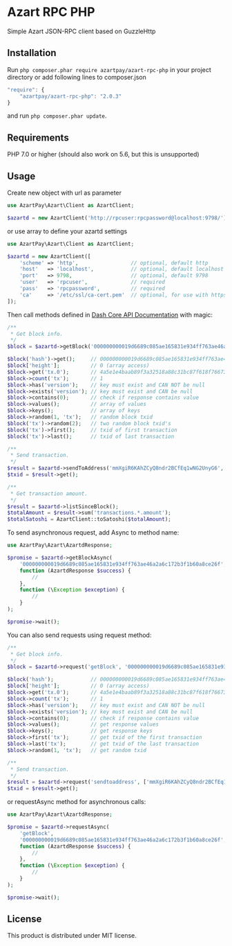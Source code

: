 # Azart RPC PHP

Simple Azart JSON-RPC client based on GuzzleHttp  

## Installation
Run ```php composer.phar require azartpay/azart-rpc-php``` in your project directory or add following lines to composer.json
```javascript
"require": {
    "azartpay/azart-rpc-php": "2.0.3"
}
```
and run ```php composer.phar update```.

## Requirements
PHP 7.0 or higher (should also work on 5.6, but this is unsupported)

## Usage
Create new object with url as parameter
```php
use AzartPay\Azart\Client as AzartClient;

$azartd = new AzartClient('http://rpcuser:rpcpassword@localhost:9798/');
```
or use array to define your azartd settings
```php
use AzartPay\Azart\Client as AzartClient;

$azartd = new AzartClient([
    'scheme' => 'http',                 // optional, default http
    'host'   => 'localhost',            // optional, default localhost
    'port'   => 9798,                   // optional, default 9798
    'user'   => 'rpcuser',              // required
    'pass'   => 'rpcpassword',          // required
    'ca'     => '/etc/ssl/ca-cert.pem'  // optional, for use with https scheme
]);
```
Then call methods defined in [Dash Core API Documentation](https://dash-docs.github.io/en/developer-reference#dash-core-apis) with magic:
```php
/**
 * Get block info.
 */
$block = $azartd->getBlock('000000000019d6689c085ae165831e934ff763ae46a2a6c172b3f1b60a8ce26f');

$block('hash')->get();     // 000000000019d6689c085ae165831e934ff763ae46a2a6c172b3f1b60a8ce26f
$block['height'];          // 0 (array access)
$block->get('tx.0');       // 4a5e1e4baab89f3a32518a88c31bc87f618f76673e2cc77ab2127b7afdeda33b
$block->count('tx');       // 1
$block->has('version');    // key must exist and CAN NOT be null
$block->exists('version'); // key must exist and CAN be null
$block->contains(0);       // check if response contains value
$block->values();          // array of values
$block->keys();            // array of keys
$block->random(1, 'tx');   // random block txid
$block('tx')->random(2);   // two random block txid's
$block('tx')->first();     // txid of first transaction
$block('tx')->last();      // txid of last transaction

/**
 * Send transaction.
 */
$result = $azartd->sendToAddress('mmXgiR6KAhZCyQ8ndr2BCfEq1wNG2UnyG6', 0.1);
$txid = $result->get();

/**
 * Get transaction amount.
 */
$result = $azartd->listSinceBlock();
$totalAmount = $result->sum('transactions.*.amount');
$totalSatoshi = AzartClient::toSatoshi($totalAmount);
```
To send asynchronous request, add Async to method name:
```php
use AzartPay\Azart\AzartdResponse;

$promise = $azartd->getBlockAsync(
    '000000000019d6689c085ae165831e934ff763ae46a2a6c172b3f1b60a8ce26f',
    function (AzartdResponse $success) {
        //
    },
    function (\Exception $exception) {
        //
    }
);

$promise->wait();
```

You can also send requests using request method:
```php
/**
 * Get block info.
 */
$block = $azartd->request('getBlock', '000000000019d6689c085ae165831e934ff763ae46a2a6c172b3f1b60a8ce26f');

$block('hash');            // 000000000019d6689c085ae165831e934ff763ae46a2a6c172b3f1b60a8ce26f
$block['height'];          // 0 (array access)
$block->get('tx.0');       // 4a5e1e4baab89f3a32518a88c31bc87f618f76673e2cc77ab2127b7afdeda33b
$block->count('tx');       // 1
$block->has('version');    // key must exist and CAN NOT be null
$block->exists('version'); // key must exist and CAN be null
$block->contains(0);       // check if response contains value
$block->values();          // get response values
$block->keys();            // get response keys
$block->first('tx');       // get txid of the first transaction
$block->last('tx');        // get txid of the last transaction
$block->random(1, 'tx');   // get random txid

/**
 * Send transaction.
 */
$result = $azartd->request('sendtoaddress', ['mmXgiR6KAhZCyQ8ndr2BCfEq1wNG2UnyG6', 0.06]);
$txid = $result->get();

```
or requestAsync method for asynchronous calls:
```php
use AzartPay\Azart\AzartdResponse;

$promise = $azartd->requestAsync(
    'getBlock',
    '000000000019d6689c085ae165831e934ff763ae46a2a6c172b3f1b60a8ce26f',
    function (AzartdResponse $success) {
        //
    },
    function (\Exception $exception) {
        //
    }
);

$promise->wait();
```

## License

This product is distributed under MIT license.
